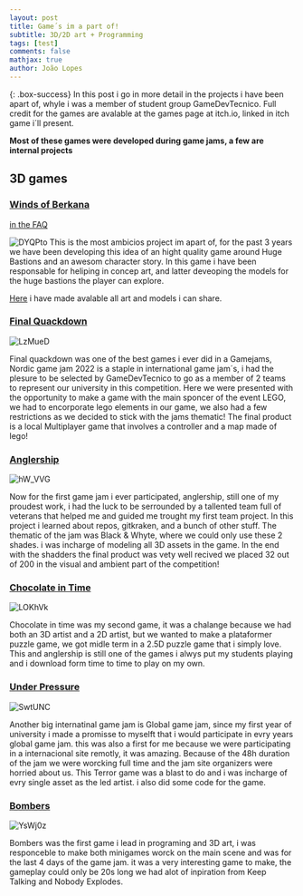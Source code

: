 ```yaml
---
layout: post
title: Game´s im a part of!
subtitle: 3D/2D art + Programming
tags: [test]
comments: false
mathjax: true
author: João Lopes
---
```


{: .box-success}
In this post i go in more detail in the projects i have been apart of, whyle i was a member of student group GameDevTecnico.
Full credit for the games are avalable at the games page at itch.io, linked in itch game i´ll present.

**Most of these games were developed during game jams, a few are internal projects**

## 3D games
### [Winds of Berkana](https://antunes10.itch.io/winds-of-berkana)
[in the FAQ](https://antunes10.itch.io/winds-of-berkana)

![DYQPto](https://github.com/user-attachments/assets/fe3d6aea-053d-483d-8902-1da9e6e07045)
This is the most ambicios project im apart of, for the past 3 years we have been developing this idea of an hight quality game around Huge Bastions and an awesom character story. In this game i have been responsable for heliping in concep art, and latter deveoping the models for the huge bastions the player can explore.


[Here]([https://deanattali.com/](https://antunes10.itch.io/winds-of-berkana)) i have made avalable all art and models i can share.

### [Final Quackdown](https://antunes10.itch.io/winds-of-berkana)

![LzMueD](https://github.com/user-attachments/assets/4d6a7269-9cb5-4610-9105-80b2a5593721)

Final quackdown was one of the best games i ever did in a  Gamejams, Nordic game jam 2022 is a staple in international game jam´s, i had the plesure to be selected by GameDevTecnico to go as a member of 2 teams to represent our university in this competition.
Here we were presented with the opportunity to make a game with the main sponcer of the event LEGO, we had to encorporate lego elements in our game, we also had a few restrictions as we decided to stick with the jams thematic!
The final product is a local Multiplayer game that involves a controller and a map made of lego!

### [Anglership](https://ratuspro.itch.io/anglership)

![hW_VVG](https://github.com/user-attachments/assets/a39c5ae1-9090-418d-bd09-3df654791f3b)

Now for the first game jam i ever participated, anglership, still one of my proudest work, i had the luck to be serrounded by a tallented team full of veterans that helped me and guided me trought my first team project.
In this project i learned about repos, gitkraken, and a bunch of other stuff.
The thematic of the jam was Black & Whyte, where we could only use these 2 shades. i was incharge of modeling all 3D assets in the game.
In the end with the shadders the final product was vety well recived we placed 32 out of 200 in the visual and ambient part of the competition!

### [Chocolate in Time](https://nomig.itch.io/choco-time)

![LOKhVk](https://github.com/user-attachments/assets/06452af4-54cc-4c56-93a2-37b49d5e22fa)

Chocolate in time was my second game, it was a chalange because we had both an 3D artist and a 2D artist, but we wanted to make a plataformer puzzle game, we got midle term in a 2.5D puzzle game that i simply love.
This and anglership is still one of the games i alwys put my students playing and i download form time to time to play on my own.

### [Under Pressure](https://antunes10.itch.io/under-pressure)

![SwtUNC](https://github.com/user-attachments/assets/dca3c598-8b6e-42fd-ad54-5bb8f25e2037)

Another big internatinal game jam is Global game jam, since my first year of university i made a promisse to myselft that i would participate in evry years global game jam. this was also a first for me because we were participating in a internacional site remotly, it was amazing. Because of the 48h duration of the jam we were worcking full time and the jam site organizers were horried about us. This Terror game was a blast to do and i was incharge of evry single asset as the led artist. i also did some code for the game.

### [Bombers](https://draike.itch.io/bomb)

![YsWj0z](https://github.com/user-attachments/assets/42b574b9-5821-4e5e-91ec-db156a13f66c)

Bombers was the first game i lead in programing and 3D art, i was responceble to make both minigames worck on the main scene and was for the last 4 days of the game jam. it was a very interesting game to make, the gameplay could only be 20s long we had alot of inpiration from Keep Talking and Nobody Explodes.





